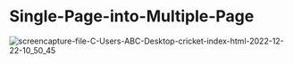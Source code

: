 # Single-Page-into-Multiple-Page

![screencapture-file-C-Users-ABC-Desktop-cricket-index-html-2022-12-22-10_50_45](https://user-images.githubusercontent.com/119997675/209206076-455d2159-7872-46b8-8497-a5833d0c2dcf.png)
